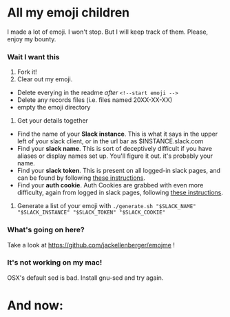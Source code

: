 # All my emoji children

I made a lot of emoji. I won't stop. But I will keep track of them. Please, enjoy my bounty.

### Wait I want this

1. Fork it!
1. Clear out my emoji.
  * Delete everying in the readme _after_ `<!--start emoji -->`
  * Delete any records files (i.e. files named 20XX-XX-XX)
  * empty the emoji directory
1. Get your details together
  * Find the name of your **Slack instance**. This is what it says in the upper left of your slack client, or in the url bar as $INSTANCE.slack.com
  * Find your **slack name**. This is sort of deceptively difficult if you have aliases or display names set up. You'll figure it out. it's probably your name.
  * Find your **slack token**. This is present on all logged-in slack pages, and can be found by following [these instructions](https://github.com/jackellenberger/emojme/tree/master?tab=readme-ov-file#finding-a-slack-token).
  * Find your **auth cookie**. Auth Cookies are grabbed with even more difficulty, again from logged in slack pages, following [these instructions](https://github.com/jackellenberger/emojme/tree/master?tab=readme-ov-file#finding-a-slack-cookie). 
1. Generate a list of your emoji with `./generate.sh "$SLACK_NAME" "$SLACK_INSTANCE" "$SLACK_TOKEN" "$SLACK_COOKIE"`

### What's going on here?

Take a look at https://github.com/jackellenberger/emojme !

### It's not working on my mac!

OSX's default sed is bad. Install gnu-sed and try again.

# And now:

<!--start emoji-->
